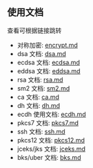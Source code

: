 ## 使用文档

查看可根据链接跳转

* 对称加密: [encrypt.md](encrypt.md)
* dsa 文档: [dsa.md](dsa.md)
* ecdsa 文档: [ecdsa.md](ecdsa.md)
* eddsa 文档: [eddsa.md](eddsa.md)
* rsa 文档: [rsa.md](rsa.md)
* sm2 文档: [sm2.md](sm2.md)
* ca 文档: [ca.md](ca.md)
* dh 文档: [dh.md](dh.md)
* ecdh 使用文档: [ecdh.md](ecdh.md)
* pkcs7 文档: [pkcs7.md](pkcs7.md)
* ssh 文档: [ssh.md](ssh.md)
* pkcs12 文档: [pkcs12.md](pkcs12.md)
* jceks/jks 文档: [jceks.md](jceks.md)
* bks/uber 文档: [bks.md](bks.md)



